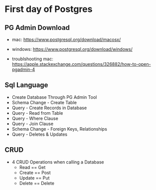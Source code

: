 # First day of Postgres

## PG Admin Download
* mac: https://www.postgresql.org/download/macosx/
* windows: https://www.postgresql.org/download/windows/

* troublshooting mac: https://apple.stackexchange.com/questions/326882/how-to-open-pgadmin-4

## Sql Language
* Create Database Through PG Admin Tool
* Schema Change - Create Table
* Query - Create Records in Database
* Query - Read from Table
* Query - Where Clause
* Query - Join Clause
* Schema Change - Foreign Keys, Relationships
* Query - Deletes & Updates

## CRUD
* 4 CRUD Operations when calling a Database
  * Read == Get
  * Create == Post
  * Update == Put
  * Delete == Delete
